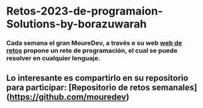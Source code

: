 # Retos-2023-de-programaion-Solutions-by-borazuwarah

### Cada semana el gran MoureDev, a través e su web [web de retos](https://retosdeprogramacion.com/) propone un reto de programación, el cual se puede resolver en cualquier lenguaje.

## Lo interesante es compartirlo en su repositorio para participar: [Repositorio de retos semanales] (https://github.com/mouredev)
 